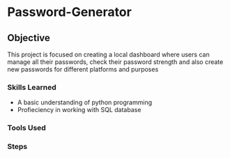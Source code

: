 # Password-Generator

## Objective
This project is focused on creating a local dashboard where users can manage all their passwords, check their password strength and also create new passwords for different platforms and purposes

### Skills Learned
- A basic understanding of python programming
- Profieciency in working with SQL database

### Tools Used

### Steps

